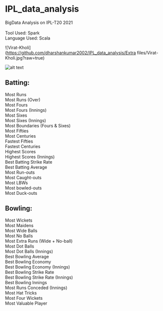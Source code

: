 # IPL_data_analysis

BigData Analysis on IPL-T20 2021 \
<br>
Tool Used: Spark \
Language Used: Scala

![Virat-Kholi](https://github.com/dharshankumar2002/IPL_data_analysis/Extra files/Virat-Kholi.jpg?raw=true)

![alt text](https://www.google.com/url?sa=i&url=https%3A%2F%2Fwww.news18.com%2Fcricketnext%2Fnews%2Fvirat-kohli-had-the-hunger-to-be-great-rcb-batting-coach-gary-kirsten-1723309.html&psig=AOvVaw2fAYwWm7ijCBGKKheXzxW6&ust=1633878934109000&source=images&cd=vfe&ved=0CAsQjRxqFwoTCIjt0cHPvfMCFQAAAAAdAAAAABAD)

Batting:
--------
Most Runs \
Most Runs (Over) \
Most Fours \
Most Fours (Innings) \
Most Sixes \
Most Sixes (Innings) \
Most Boundaries (Fours & Sixes) \
Most Fifties \
Most Centuries \
Fastest Fifties \
Fastest Centuries \
Highest Scores \
Highest Scores (Innings) \
Best Batting Strike Rate \
Best Batting Average \
Most Run-outs \
Most Caught-outs \
Most LBWs \
Most bowled-outs \
Most Duck-outs 

Bowling:
--------
Most Wickets \
Most Maidens \
Most Wide Balls \
Most No Balls \
Most Extra Runs (Wide + No-ball) \
Most Dot Balls \
Most Dot Balls (Innings) \
Best Bowling Average \
Best Bowling Economy \
Best Bowling Economy (Innings) \
Best Bowling Strike Rate \
Best Bowling Strike Rate (Innings) \
Best Bowling Innings \
Most Runs Conceded (Innings) \
Most Hat Tricks \
Most Four Wickets \
Most Valuable Player 
